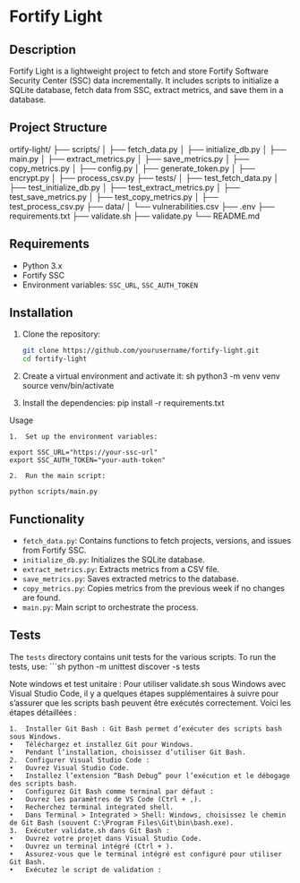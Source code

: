 # Fortify Light

## Description

Fortify Light is a lightweight project to fetch and store Fortify Software Security Center (SSC) data incrementally. It includes scripts to initialize a SQLite database, fetch data from SSC, extract metrics, and save them in a database.

## Project Structure
ortify-light/
├── scripts/
│   ├── fetch_data.py
│   ├── initialize_db.py
│   ├── main.py
│   ├── extract_metrics.py
│   ├── save_metrics.py
│   ├── copy_metrics.py
│   ├── config.py
│   ├── generate_token.py
│   ├── encrypt.py
│   ├── process_csv.py
├── tests/
│   ├── test_fetch_data.py
│   ├── test_initialize_db.py
│   ├── test_extract_metrics.py
│   ├── test_save_metrics.py
│   ├── test_copy_metrics.py
│   ├── test_process_csv.py
├── data/
│   └── vulnerabilities.csv
├── .env
├── requirements.txt
├── validate.sh
├── validate.py
└── README.md

## Requirements

- Python 3.x
- Fortify SSC
- Environment variables: `SSC_URL`, `SSC_AUTH_TOKEN`

## Installation

1. Clone the repository:
    ```sh
    git clone https://github.com/yourusername/fortify-light.git
    cd fortify-light
    ```

2. Create a virtual environment and activate it:
sh
python3 -m venv venv 
source venv/bin/activate 

3.	Install the dependencies:
pip install -r requirements.txt

Usage

	1.	Set up the environment variables:

    export SSC_URL="https://your-ssc-url"
    export SSC_AUTH_TOKEN="your-auth-token"

	2.	Run the main script:

    python scripts/main.py

 ## Functionality

- `fetch_data.py`: Contains functions to fetch projects, versions, and issues from Fortify SSC.
- `initialize_db.py`: Initializes the SQLite database.
- `extract_metrics.py`: Extracts metrics from a CSV file.
- `save_metrics.py`: Saves extracted metrics to the database.
- `copy_metrics.py`: Copies metrics from the previous week if no changes are found.
- `main.py`: Main script to orchestrate the process.

## Tests

The `tests` directory contains unit tests for the various scripts. To run the tests, use:
    ```sh python -m unittest discover -s tests



Note windows et test unitaire :
Pour utiliser validate.sh sous Windows avec Visual Studio Code, il y a quelques étapes supplémentaires à suivre pour s’assurer que les scripts bash peuvent être exécutés correctement. Voici les étapes détaillées :

	1.	Installer Git Bash : Git Bash permet d’exécuter des scripts bash sous Windows.
	•	Téléchargez et installez Git pour Windows.
	•	Pendant l’installation, choisissez d’utiliser Git Bash.
	2.	Configurer Visual Studio Code :
	•	Ouvrez Visual Studio Code.
	•	Installez l’extension “Bash Debug” pour l’exécution et le débogage des scripts bash.
	•	Configurez Git Bash comme terminal par défaut :
	•	Ouvrez les paramètres de VS Code (Ctrl + ,).
	•	Recherchez terminal integrated shell.
	•	Dans Terminal > Integrated > Shell: Windows, choisissez le chemin de Git Bash (souvent C:\Program Files\Git\bin\bash.exe).
	3.	Exécuter validate.sh dans Git Bash :
	•	Ouvrez votre projet dans Visual Studio Code.
	•	Ouvrez un terminal intégré (Ctrl + ).
	•	Assurez-vous que le terminal intégré est configuré pour utiliser Git Bash.
	•	Exécutez le script de validation :